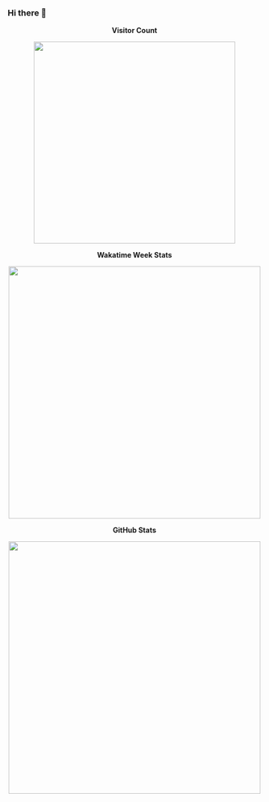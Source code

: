 ### Hi there 👋

<!--
**greenhandatsjtu/greenhandatsjtu** is a ✨ _special_ ✨ repository because its `README.md` (this file) appears on your GitHub profile.

Here are some ideas to get you started:

- 🔭 I’m currently working on ...
- 🌱 I’m currently learning ...
- 👯 I’m looking to collaborate on ...
- 🤔 I’m looking for help with ...
- 💬 Ask me about ...
- 📫 How to reach me: ...
- 😄 Pronouns: ...
- ⚡ Fun fact: ...
-->
<p align="center"><b>Visitor Count</b></p>
<p align="center">
  <a href="https://github.com/greenhandatsjtu/steins-gate-visitor-count"> <img width="400" src="https://steins-gate-visitor-count.greenhandatsjtu.repl.co/greenhandatsjtu?ratio=0.6"> </a>
</p>

<p align="center"><b>Wakatime Week Stats</b></p>
<p align="center">
  <a href="https://github.com/greenhandatsjtu/steins-gate-visitor-count"> <img width="500" src="https://github-readme-stats.vercel.app/api/wakatime?username=greenhandatsjtu&layout=compact&langs_count=6&hide_title=1"> </a>
</p>

<!-- [![Top Langs](https://github-readme-stats.vercel.app/api/top-langs/?username=greenhandatsjtu&layout=compact)](https://github.com/anuraghazra/github-readme-stats) -->

<p align="center"><b>GitHub Stats</b></p>
<p align="center">
  <a href="https://github.com/greenhandatsjtu/steins-gate-visitor-count"> <img width="500" src="https://github-readme-stats.vercel.app/api?username=greenhandatsjtu&count_private=1&include_all_commits=1&show_icons=1&hide_title=1&hide_title=1"> </a>
</p>

